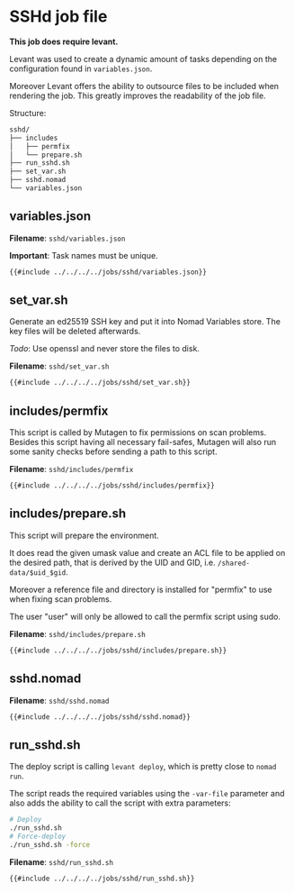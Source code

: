# SSHd job file

**This job does require levant.**

Levant was used to create a dynamic amount of tasks depending on the configuration found in `variables.json`.

Moreover Levant offers the ability to outsource files to be included when rendering the job. This greatly improves the readability of the job file.

Structure:

```bash
sshd/
├── includes
│   ├── permfix
│   └── prepare.sh
├── run_sshd.sh
├── set_var.sh
├── sshd.nomad
└── variables.json
```

## variables.json

**Filename**: `sshd/variables.json`

**Important**: Task names must be unique.

```bash
{{#include ../../../../jobs/sshd/variables.json}}
```

## set_var.sh

Generate an ed25519 SSH key and put it into Nomad Variables store. The key files will be deleted afterwards.

*Todo*: Use openssl and never store the files to disk.

**Filename**: `sshd/set_var.sh`

```bash
{{#include ../../../../jobs/sshd/set_var.sh}}
```

## includes/permfix

This script is called by Mutagen to fix permissions on scan problems.
Besides this script having all necessary fail-safes, Mutagen will also run some sanity checks before sending a path to this script.

**Filename**: `sshd/includes/permfix`

```bash
{{#include ../../../../jobs/sshd/includes/permfix}}
```

## includes/prepare.sh

This script will prepare the environment.

It does read the given umask value and create an ACL file to be applied on the desired path, that is derived by the UID and GID, i.e. `/shared-data/$uid_$gid`.

Moreover a reference file and directory is installed for "permfix" to use when fixing scan problems.

The user "user" will only be allowed to call the permfix script using sudo.

**Filename**: `sshd/includes/prepare.sh`

```bash
{{#include ../../../../jobs/sshd/includes/prepare.sh}}
```

## sshd.nomad

**Filename**: `sshd/sshd.nomad`

```bash
{{#include ../../../../jobs/sshd/sshd.nomad}}
```

## run_sshd.sh

The deploy script is calling `levant deploy`, which is pretty close to `nomad run`.

The script reads the required variables using the `-var-file` parameter and also adds the ability to call the script with extra parameters:

```bash
# Deploy
./run_sshd.sh
# Force-deploy
./run_sshd.sh -force
```

**Filename**: `sshd/run_sshd.sh`

```bash
{{#include ../../../../jobs/sshd/run_sshd.sh}}
```
